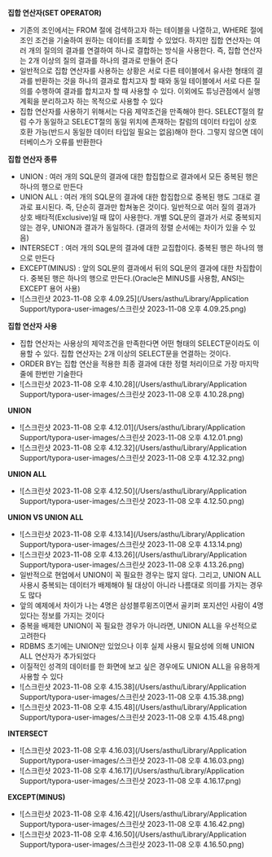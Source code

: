 **집합 연산자(SET OPERATOR)**

- 기존의 조인에서는 FROM 절에 검색하고자 하는 테이블을 나열하고, WHERE 절에 조인 조건을 기술하여 원하는 데이터를 조회할 수 있었다. 하지만 집합 연산자는 여러 개의 질의의 결과를 연결하여 하나로 결합하는 방식을 사용한다. 즉, 집합 연산자는 2개 이상의 질의 결과를 하나의 결과로 만들어 준다
- 일반적으로 집합 연산자를 사용하는 상황은 서로 다른 테이블에서 유사한 형태의 결과를 반환하는 것을 하나의 결과로 합치고자 할 때와 동일 테이블에서 서로 다른 질의를 수행하여 결과를 합치고자 할 때 사용할 수 있다. 이외에도 튜닝관점에서 실행계획을 분리하고자 하는 목적으로 사용할 수 있다
- 집합 연산자를 사용하기 위해서는 다음 제약조건을 만족해야 한다. SELECT절의 칼럼 수가 동일하고 SELECT절의 동일 위치에 존재하는 칼럼의 데이터 타입이 상호 호환 가능(반드시 동일한 데이터 타입일 필요는 없음)해야 한다. 그렇지 않으면 데이터베이스가 오류를 반환한다

**집합 연산자 종류**

- UNION : 여러 개의 SQL문의 결과에 대한 합집합으로 결과에서 모든 중복된 행은 하나의 행으로 만든다
- UNION ALL : 여러 개의 SQL문의 결과에 대한 합집합으로 중복된 행도 그대로 결과로 표시된다. 즉, 단순히 결과만 합쳐놓은 것이다. 일반적으로 여러 질의 결과가 상호 배타적(Exclusive)일 때 많이 사용한다. 개별 SQL문의 결과가 서로 중복되지 않는 경우, UNION과 결과가 동일하다. (결과의 정렬 순서에는 차이가 있을 수 있음)
- INTERSECT : 여러 개의 SQL문의 결과에 대한 교집합이다. 중복된 행은 하나의 행으로 만든다
- EXCEPT(MINUS) : 앞의 SQL문의 결과에서 뒤의 SQL문의 결과에 대한 차집합이다. 중복된 행은 하나의 행으로 만든다.(Oracle은 MINUS를 사용함, ANSI는 EXCEPT 용어 사용)
- ![스크린샷 2023-11-08 오후 4.09.25](/Users/asthu/Library/Application Support/typora-user-images/스크린샷 2023-11-08 오후 4.09.25.png)

**집합 연산자 사용**

- 집합 연산자는 사용상의 제약조건을 만족한다면 어떤 형태의 SELECT문이라도 이용할 수 있다. 집합 연산자는 2개 이상의 SELECT문을 연결하는 것이다.
- ORDER BY는 집합 연산을 적용한 최종 결과에 대한 정렬 처리이므로 가장 마지막 줄에 한번만 기술한다
- ![스크린샷 2023-11-08 오후 4.10.28](/Users/asthu/Library/Application Support/typora-user-images/스크린샷 2023-11-08 오후 4.10.28.png)

**UNION**

- ![스크린샷 2023-11-08 오후 4.12.01](/Users/asthu/Library/Application Support/typora-user-images/스크린샷 2023-11-08 오후 4.12.01.png)
- ![스크린샷 2023-11-08 오후 4.12.32](/Users/asthu/Library/Application Support/typora-user-images/스크린샷 2023-11-08 오후 4.12.32.png)

**UNION ALL**

- ![스크린샷 2023-11-08 오후 4.12.50](/Users/asthu/Library/Application Support/typora-user-images/스크린샷 2023-11-08 오후 4.12.50.png)

**UNION VS UNION ALL**

- ![스크린샷 2023-11-08 오후 4.13.14](/Users/asthu/Library/Application Support/typora-user-images/스크린샷 2023-11-08 오후 4.13.14.png)
- ![스크린샷 2023-11-08 오후 4.13.26](/Users/asthu/Library/Application Support/typora-user-images/스크린샷 2023-11-08 오후 4.13.26.png)
- 일반적으로 현업에서 UNION이 꼭 필요한 경우는 많지 않다. 그리고, UNION ALL 사용시 중복되는 데이터가 배제해야 될 대상이 아니라 나름대로 의미를 가지는 경우도 많다
- 앞의 예제에서 차이가 나는 4명은 삼성블루윙즈이면서 골키퍼 포지션인 사람이 4명 있다는 정보를 가지는 것이다
- 중복을 배제한 UNION이 꼭 필요한 경우가 아니라면, UNION ALL을 우선적으로 고려한다
- RDBMS 초기에는 UNION만 있었으나 이후 실제 사용시 필요성에 의해 UNION ALL 연산자가 추가되었다
- 이질적인 성격의 데이터를 한 화면에 보고 싶은 경우에도 UNION ALL을 유용하게 사용할 수 있다
- ![스크린샷 2023-11-08 오후 4.15.38](/Users/asthu/Library/Application Support/typora-user-images/스크린샷 2023-11-08 오후 4.15.38.png)
- ![스크린샷 2023-11-08 오후 4.15.48](/Users/asthu/Library/Application Support/typora-user-images/스크린샷 2023-11-08 오후 4.15.48.png)

**INTERSECT**

- ![스크린샷 2023-11-08 오후 4.16.03](/Users/asthu/Library/Application Support/typora-user-images/스크린샷 2023-11-08 오후 4.16.03.png)
- ![스크린샷 2023-11-08 오후 4.16.17](/Users/asthu/Library/Application Support/typora-user-images/스크린샷 2023-11-08 오후 4.16.17.png)

**EXCEPT(MINUS)**

- ![스크린샷 2023-11-08 오후 4.16.42](/Users/asthu/Library/Application Support/typora-user-images/스크린샷 2023-11-08 오후 4.16.42.png)
- ![스크린샷 2023-11-08 오후 4.16.50](/Users/asthu/Library/Application Support/typora-user-images/스크린샷 2023-11-08 오후 4.16.50.png)

